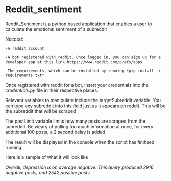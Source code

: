 # Reddit_sentiment

Reddit_Sentiment is a python based application that enables a user to calculate the emotional sentiment of a subreddit 

Needed:
    
    -A reddit account
    
    -A bot registered with reddit. Once logged in, you can sign up for a developer app at this link https://www.reddit.com/prefs/apps
    
    -The requirements, which can be installed by running *pip install -r requirements.txt*
    
Once registered with reddit for a bot, insert your credentials into the *credentials.py* file in their respective places.

Relevant variables to manipulate include the targetSubreddit variable.  You can type any subreddit into this field just as it appears on reddit.  This will be the subreddit that will be scraped

The postLimit variable limits how many posts are scraped from the subreddit.  Be weary of pulling too much information at once, for every additional 100 posts, a 2 second delay is added.

The result will be displayed in the console when the script has finihsed running.

Here is a sample of what it will look like

*Overall, depression is on average negative.  This query produced 2916 negative posts, and 2542 positive posts.*





    
